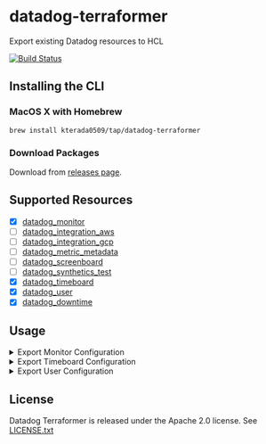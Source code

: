 # datadog-terraformer
Export existing Datadog resources to HCL

[![Build Status](https://travis-ci.org/kterada0509/datadog-terraformer.svg?branch=master)](https://travis-ci.org/kterada0509/datadog-terraformer)

## Installing the CLI

### MacOS X with Homebrew

```
brew install kterada0509/tap/datadog-terraformer
```

### Download Packages

Download from [releases page](https://github.com/kterada0509/datadog-terraformer/releases).

## Supported Resources

* [x] [datadog_monitor](https://www.terraform.io/docs/providers/datadog/r/monitor.html)
* [ ] [datadog_integration_aws](https://www.terraform.io/docs/providers/datadog/r/integration_aws.html)
* [ ] [datadog_integration_gcp](https://www.terraform.io/docs/providers/datadog/r/integration_gcp.html)
* [ ] [datadog_metric_metadata](https://www.terraform.io/docs/providers/datadog/r/metric_metadata.html)
* [ ] [datadog_screenboard](https://www.terraform.io/docs/providers/datadog/r/screenboard.html)
* [ ] [datadog_synthetics_test](https://www.terraform.io/docs/providers/datadog/r/synthetics.html)
* [x] [datadog_timeboard](https://www.terraform.io/docs/providers/datadog/r/timeboard.html)
* [x] [datadog_user](https://www.terraform.io/docs/providers/datadog/r/user.html)
* [x] [datadog_downtime](https://www.terraform.io/docs/providers/datadog/r/downtime.html)

## Usage

<details>
<summary>Export Monitor Configuration</summary>

```
datadog-terraformer monitor [monitorID]
```

e.g.
- command
    ```
    $ datadog-terraformer monitor 123456789
    ```

- output
    ```output
    resource "datadog_monitor" "monitor_123456789" {
        name               = "sample monitor"
        type               = "query alert"
        message            = "sample message"

        query = "sample query"

        ...

        tags = [
            "sample",
        ]
    }
    ```
</details>

<details>
<summary>Export Timeboard Configuration</summary>

```
datadog-terraformer timeboard [dashboard id]
```

e.g.
- command
    ```
    $ datadog-terraformer timeboard 123456789
    ```

- output
    ``` output
    resource "datadog_timeboard" "timeboard_123456789" {
        title       = "Sample Dashboard"
        description = "sample dashboard"
        read_only   = true


        graph {
            title = "Sample Graph"
            viz   = "timeseries"
            request {
                q    = "query1"
                type = "line"

            }
            request {
                q    = "query2"
                type = "line"

            }
            request {
                q    = "query3"
                type = "line"

            }

        }

        ...

    }
    ```
</details>

<details>
<summary>Export User Configuration</summary>

```
datadog-terraformer user [dashboard user handler]
```

e.g.
- command
    ```
    $ datadog-terraformer user test@example.co.jp
    ```

- output
    ``` output
    resource "datadog_user" "user_handle" {
        disabled = false
        email  = "test@example.co.jp"
        handle = "test@example.co.jp"
        name   = "Test user"
        //Deprecated
        is_admin = false
    }
    ```
</details>

## License

Datadog Terraformer is released under the Apache 2.0 license. See [LICENSE.txt](./LICENSE)
